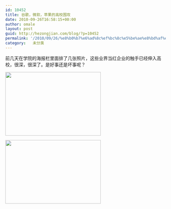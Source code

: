 ```yaml
---
id: 10452
title: 谷歌，微软，苹果的高校围攻
date: 2010-09-26T16:58:15+00:00
author: omale
layout: post
guid: http://hezongjian.com/blog/?p=10452
permalink: '/2010/09/26/%e8%b0%b7%e6%ad%8c%ef%bc%8c%e5%be%ae%e8%bd%af%ef%bc%8c%e8%8b%b9%e6%9e%9c%e7%9a%84%e9%ab%98%e6%a0%a1%e5%9b%b4%e6%94%bb/'
category:   未分类  
---
```

前几天在学院的海报栏里面排了几张照片，这些业界当红企业的触手已经伸入高校，很深，很深了。是好事还是坏事呢？

 

[<img alt="" class="aligncenter size-medium wp-image-10454" height="200" src="/uploads/2010/09/Google-Apple-300x200.jpg" title="Google Apple" width="300"  />](/uploads/2010/09/Google-Apple.jpg)

 

[<img alt="" class="aligncenter size-medium wp-image-10455" height="200" src="/uploads/2010/09/google-MS-300x200.jpg" title="google MS" width="300"  />](/uploads/2010/09/google-MS.jpg)